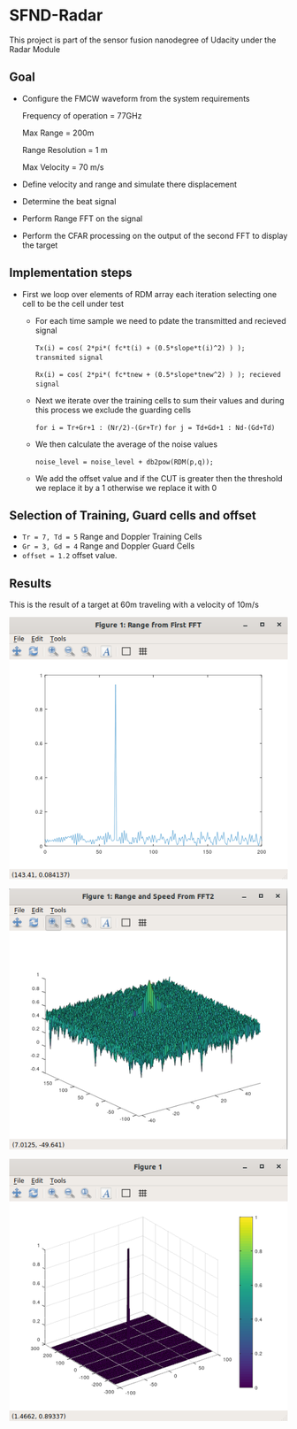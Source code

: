 # SFND-Radar

This project is part of the sensor fusion nanodegree of Udacity under the Radar Module
## Goal
  - Configure the FMCW  waveform from the system requirements
  
    Frequency of operation = 77GHz

    Max Range = 200m

    Range Resolution = 1 m

    Max Velocity = 70 m/s

  - Define velocity and range and simulate there displacement

  - Determine the beat signal

  - Perform Range FFT on the signal

  - Perform the CFAR processing on the output of the second FFT to display the target

## Implementation steps

- First we loop over elements of RDM array each iteration selecting one cell to be the cell under test
  - For each time sample we need to pdate the transmitted and recieved signal
  
    `Tx(i) = cos( 2*pi*( fc*t(i) + (0.5*slope*t(i)^2) ) ); transmited signal`

    `Rx(i) = cos( 2*pi*( fc*tnew + (0.5*slope*tnew^2) ) ); recieved signal`

  - Next we iterate over the training cells to sum their values and during this process we exclude the guarding cells  

    `for i = Tr+Gr+1 : (Nr/2)-(Gr+Tr)`
      `for j = Td+Gd+1 : Nd-(Gd+Td)`
  - We then calculate the average of the noise values

    `noise_level = noise_level + db2pow(RDM(p,q));`

  - We add the offset value and if the CUT is greater then the threshold we replace it by a 1 otherwise we replace it with 0

## Selection of Training, Guard cells and offset
- `Tr = 7, Td = 5` Range and Doppler Training Cells
- `Gr = 3, Gd = 4` Range and Doppler Guard Cells
- `offset = 1.2` offset value. 


## Results

This is the result of a target at 60m traveling with a velocity of 10m/s


![alt text](FFT.png)


![alt text](FFT2.png)


![alt text](fig3.png)
